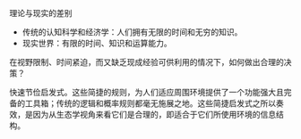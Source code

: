 理论与现实的差别
+ 传统的认知科学和经济学：人们拥有无限的时间和无穷的知识。
+ 现实世界：有限的时间、知识和运算能力。

在视野限制、时间紧迫，而又缺乏现成经验可供利用的情况下，如何做出合理的决策？

快速节俭启发式。这些简捷的规则，为人们适应周围环境提供了一个功能强大且完备的工具箱；传统的逻辑和概率规则都毫无施展之地。这些简捷启发式之所以奏效，是因为从生态学视角来看它们是合理的，即适合于它们所使用环境的信息结构。

